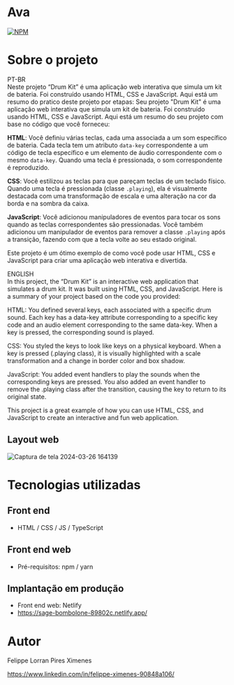 # Ava
[![NPM](https://img.shields.io/npm/l/react)](https://github.com/devsuperior/sds1-wmazoni/blob/master/LICENSE) 

# Sobre o projeto

PT-BR
<br>
Neste projeto “Drum Kit” é uma aplicação web interativa que simula um kit de bateria. Foi construído usando HTML, CSS e JavaScript. Aqui está um resumo do pratico deste projeto por etapas: Seu projeto "Drum Kit" é uma aplicação web interativa que simula um kit de bateria. Foi construído usando HTML, CSS e JavaScript. Aqui está um resumo do seu projeto com base no código que você forneceu:

**HTML**: Você definiu várias teclas, cada uma associada a um som específico de bateria. Cada tecla tem um atributo `data-key` correspondente a um código de tecla específico e um elemento de áudio correspondente com o mesmo `data-key`. Quando uma tecla é pressionada, o som correspondente é reproduzido.

**CSS**: Você estilizou as teclas para que pareçam teclas de um teclado físico. Quando uma tecla é pressionada (classe `.playing`), ela é visualmente destacada com uma transformação de escala e uma alteração na cor da borda e na sombra da caixa.

**JavaScript**: Você adicionou manipuladores de eventos para tocar os sons quando as teclas correspondentes são pressionadas. Você também adicionou um manipulador de eventos para remover a classe `.playing` após a transição, fazendo com que a tecla volte ao seu estado original.

Este projeto é um ótimo exemplo de como você pode usar HTML, CSS e JavaScript para criar uma aplicação web interativa e divertida.

ENGLISH
<br>
In this project, the “Drum Kit” is an interactive web application that simulates a drum kit. It was built using HTML, CSS, and JavaScript. Here is a summary of your project based on the code you provided:

HTML: You defined several keys, each associated with a specific drum sound. Each key has a data-key attribute corresponding to a specific key code and an audio element corresponding to the same data-key. When a key is pressed, the corresponding sound is played.

CSS: You styled the keys to look like keys on a physical keyboard. When a key is pressed (.playing class), it is visually highlighted with a scale transformation and a change in border color and box shadow.

JavaScript: You added event handlers to play the sounds when the corresponding keys are pressed. You also added an event handler to remove the .playing class after the transition, causing the key to return to its original state.

This project is a great example of how you can use HTML, CSS, and JavaScript to create an interactive and fun web application.

## Layout web
![Captura de tela 2024-03-26 164139](https://github.com/felippeximenes/drumkit/assets/130695591/bc40c44d-02cc-42f1-a56e-65a5d402bce9)


# Tecnologias utilizadas
## Front end
- HTML / CSS / JS / TypeScript


## Front end web
- Pré-requisitos: npm / yarn

## Implantação em produção
- Front end web: Netlify
- https://sage-bombolone-89802c.netlify.app/



# Autor

Felippe Lorran Pires Ximenes 

https://www.linkedin.com/in/felippe-ximenes-90848a106/
